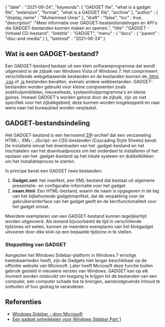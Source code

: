 {
  "date" : "2021-06-24",
  "keywords": [ "GADGET file", "what is a gadget file", "extension", "format", "what is a GADGET file", "archive" ],
  "author" : {
    "display_name" : "Muhammad Umar"
},
  "draft" : "false",
   "toc" : true,
  "description" :"Meer informatie over GADGET-bestandsindelingen en API's die GADGET-bestanden kunnen maken en openen.",
  "title" :"GADGET - Virtueel CD-bestand",
  "linktitle" : "GADGET",
  "menu" : {
    "docs" : {
      "parent" : "disc-and-media"
}
},
  "lastmod" : "2021-06-24"
}

## Wat is een GADGET-bestand?

Een GADGET-bestand bestaat uit een klein softwareprogramma dat wordt uitgevoerd in de zijbalk van Windows Vista of Windows 7. Het comprimeert verschillende webgebaseerde bestanden en de bestanden kunnen de [.html](/nl/web/html), [.css](/nl/web/css) of [.js](/nl/web/js/) bestanden bevatten, evenals andere webbestanden. GADGET-bestanden worden gebruikt voor kleine componenten zoals zoekhulpmiddelen, nieuwsfeeds, systeemhulpprogramma's en kleine games. Hoewel GADGET's worden gehost door de zijbalk, zijn ze niet specifiek voor het zijbalkgebied; deze kunnen worden losgekoppeld en naar wens naar het bureaublad worden verplaatst.

## GADGET-bestandsindeling

Het GADGET-bestand is een hernoemd [ZIP](/nl/compression/zip/)-archief dat een verzameling HTML-, XML-, JScript- en CSS-bestanden (Cascading Style Sheets) bevat. De installatie omvat het downloaden van het .gadget-bestand en het inschakelen van het downloadproces om het onderdeel te installeren of het opslaan van het .gadget-bestand op het lokale systeem en dubbelklikken om het installatieproces te starten.

In principe bevat een GADGET twee bestanden:

1. **Gadget.xml**: het manifest, een XML-bestand dat bestaat uit algemene presentatie- en configuratie-informatie voor het gadget.
2. **naam.html**: Een HTML-bestand, waarin de naam is opgegeven in de<name> tag van het bijbehorende gadgetmanifest, dat de verpakking voor de gebruikersinterface van het gadget geeft en de kernfunctionaliteit voor het gadget omvat.

Meerdere exemplaren van een GADGET-bestand kunnen tegelijkertijd worden uitgevoerd. Als iemand bijvoorbeeld de tijd in verschillende tijdzones wil weten, kunnen ze meerdere exemplaren van het klokgadget uitvoeren door elke klok op een bepaalde tijdzone in te stellen.

### Stopzetting van GADGET

Aangezien het Windows Sidebar-platform in Windows 7 ernstige kwetsbaarheden heeft, zijn de Gadgets niet langer beschikbaar op de officiële website van Microsoft. Later heeft Microsoft deze functie buiten gebruik gesteld in nieuwere versies van Windows. GADGET kan op elk moment worden misbruikt om toegang te krijgen tot de bestanden van een computer, een computer schade toe te brengen, aanstootgevende inhoud te onthullen of hun gedrag te veranderen.

## Referenties

* [Windows Sidebar - door Microsoft](https://docs.microsoft.com/en-us/previous-versions/windows/desktop/sidebar/-sidebar-entry)
* [Een gadget ontwikkelen voor Windows Sidebar Part 1](https://docs.microsoft.com/en-us/previous-versions/windows/desktop/sidebar/-sidebar-overview-gdo)


